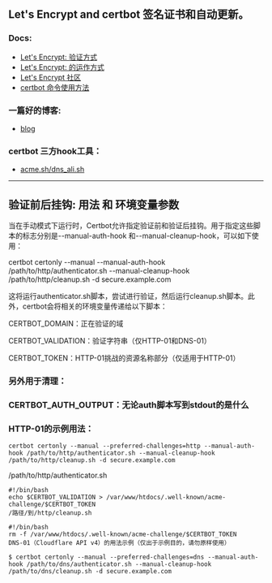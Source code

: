 ## Let's Encrypt and certbot 签名证书和自动更新。

### Docs:

- [Let's Encrypt: 验证方式](https://letsencrypt.org/zh-cn/docs/challenge-types/)
- [Let's Encrypt: 的运作方式](https://letsencrypt.org/zh-cn/how-it-works/)
- [Let's Encrypt 社区](https://community.letsencrypt.org/)
- [certbot 命令使用方法](https://certbot.eff.org/docs/using.html)

### 一篇好的博客:
- [blog](http://blog.dreamlikes.cn/archives/1028)

### certbot 三方hook工具：

- [acme.sh/dns_ali.sh](https://github.com/Neilpang/acme.sh/raw/master/dnsapi/dns_ali.sh)

---

## 验证前后挂钩: 用法 和 环境变量参数

当在手动模式下运行时，Certbot允许指定验证前和验证后挂钩。用于指定这些脚本的标志分别是--manual-auth-hook 和--manual-cleanup-hook，可以如下使用：

certbot certonly --manual --manual-auth-hook /path/to/http/authenticator.sh --manual-cleanup-hook /path/to/http/cleanup.sh -d secure.example.com

这将运行authenticator.sh脚本，尝试进行验证，然后运行cleanup.sh脚本。此外，certbot会将相关的环境变量传递给以下脚本：

CERTBOT_DOMAIN：正在验证的域

CERTBOT_VALIDATION：验证字符串（仅HTTP-01和DNS-01）

CERTBOT_TOKEN：HTTP-01挑战的资源名称部分（仅适用于HTTP-01）

### 另外用于清理：

### CERTBOT_AUTH_OUTPUT：无论auth脚本写到stdout的是什么

### HTTP-01的示例用法：

```shell
certbot certonly --manual --preferred-challenges=http --manual-auth-hook /path/to/http/authenticator.sh --manual-cleanup-hook /path/to/http/cleanup.sh -d secure.example.com
```

/path/to/http/authenticator.sh

```shell
#!/bin/bash
echo $CERTBOT_VALIDATION > /var/www/htdocs/.well-known/acme-challenge/$CERTBOT_TOKEN
/路径/到/http/cleanup.sh
```

```shell
#!/bin/bash
rm -f /var/www/htdocs/.well-known/acme-challenge/$CERTBOT_TOKEN
DNS-01（Cloudflare API v4）的用法示例（仅出于示例目的，请勿原样使用）
```

```shell
$ certbot certonly --manual --preferred-challenges=dns --manual-auth-hook /path/to/dns/authenticator.sh --manual-cleanup-hook /path/to/dns/cleanup.sh -d secure.example.com
```